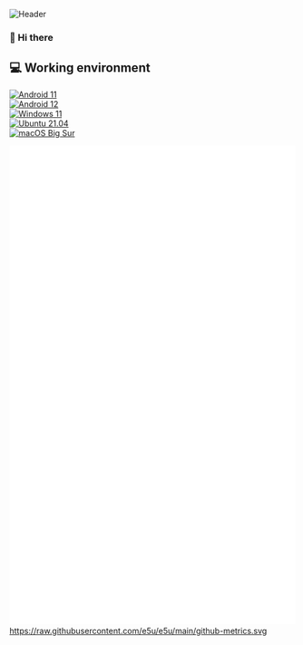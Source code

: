  
![Header](https://capsule-render.vercel.app/api?type=Waving&color=timeGradient&height=200&animation=fadeIn&section=header&text=e5u&fontSize=68)

### 👋 Hi there 

## 💻 Working environment
[![Android 11](https://img.shields.io/badge/Android%2011-3ddc84?style=flat-square&logo=android&logoColor=ffffff)](https://www.android.com/android-11/)<br>
[![Android 12](https://img.shields.io/badge/Android%2012-3ddc84?style=flat-square&logo=android&logoColor=ffffff)](https://www.android.com/android-12/)<br>
[![Windows 11](https://img.shields.io/badge/Windows%2011-00adef?style=flat-square&logo=windows&logoColor=ffffff)](https://www.microsoft.com/en-us/windows/windows-11)<br>
[![Ubuntu 21.04](https://img.shields.io/badge/Ubuntu%2021%2e04-dd4814?style=flat-square&logo=ubuntu&logoColor=ffffff)](https://releases.ubuntu.com/21.04/)<br>
[![macOS Big Sur](https://img.shields.io/badge/macOS%20Big%20Sur-4f4f4f?style=flat-square&logo=macos&logoColor=ffffff)](https://www.apple.com/macos/big-sur/)

![Metrics](https://raw.githubusercontent.com/e5u/e5u/main/github-metrics.svg)https://raw.githubusercontent.com/e5u/e5u/main/github-metrics.svg
